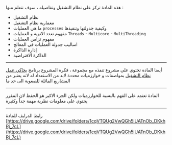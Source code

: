 هذه المادة تركز على نظام التشغيل وتفاصيله ، سوف تتعلم منها :

* نظام التشغيل
* معمارية نظام التشغيل
* ما هي العمليات `processes` وكيفية جدولتها وتنفيذها
* مفهوم تعدد الانوية و العمليات `Threads` - `Multicore` - `MultiThreading`
* مفهوم تزامن العمليات
* اساليب جدولة العمليات في المعالج
* إدارة الذاكرة
* الذاكرة الافتراضية

---

أيضا المادة تحتوي على مشروع تنفذه مع مجموعة ، فكرة المشروع
برنامج [يحاكي عمل نظام التشغيل](https://github.com/DevMoath/operating-system-simulation) بمواصفات و خوارزميات محددة لابد
من الاستعداد له لانه يعتبر من المشاريع المائلة للصعوبة الى حد ما

---

المادة تعتمد على الفهم بالنسبة للخوارزميات ولكن الجزء الاكبر هو الحفظ لان المقرر يحتوي على معلومات نظرية مهمة جداً
وكثيرة

---
رابط الدرايف للمادة
[https://drive.google.com/drive/folders/1cqVTQUg2VwQGh5iUATnOb_DKkhRj_7cL](https://drive.google.com/drive/folders/1cqVTQUg2VwQGh5iUATnOb_DKkhRj_7cL)

